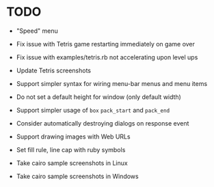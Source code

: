 # TODO

- "Speed" menu
- Fix issue with Tetris game restarting immediately on game over
- Fix issue with examples/tetris.rb not accelerating upon level ups
- Update Tetris screenshots

- Support simpler syntax for wiring menu-bar menus and menu items
- Do not set a default height for window (only default width)
- Support simpler usage of `box` `pack_start` and `pack_end`
- Consider automatically destroying dialogs on response event
- Support drawing images with Web URLs
- Set fill rule, line cap with ruby symbols
- Take cairo sample screenshots in Linux
- Take cairo sample screenshots in Windows
